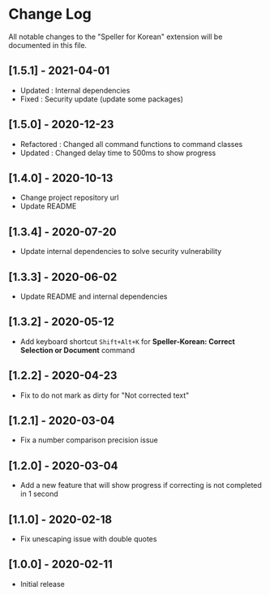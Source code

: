 # Change Log

All notable changes to the "Speller for Korean" extension will be documented in this file.

## [1.5.1] - 2021-04-01

- Updated : Internal dependencies
- Fixed : Security update (update some packages)

## [1.5.0] - 2020-12-23

- Refactored : Changed all command functions to command classes
- Updated : Changed delay time to 500ms to show progress

## [1.4.0] - 2020-10-13

- Change project repository url
- Update README

## [1.3.4] - 2020-07-20

- Update internal dependencies to solve security vulnerability

## [1.3.3] - 2020-06-02

- Update README and internal dependencies

## [1.3.2] - 2020-05-12

- Add keyboard shortcut `Shift+Alt+K` for **Speller-Korean: Correct Selection or Document** command

## [1.2.2] - 2020-04-23

- Fix to do not mark as dirty for "Not corrected text"

## [1.2.1] - 2020-03-04

- Fix a number comparison precision issue

## [1.2.0] - 2020-03-04

- Add a new feature that will show progress if correcting is not completed in 1 second

## [1.1.0] - 2020-02-18

- Fix unescaping issue with double quotes

## [1.0.0] - 2020-02-11

- Initial release

